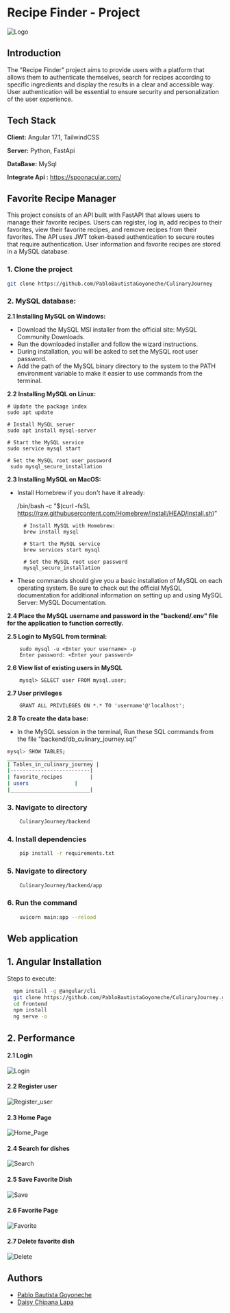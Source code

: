 
# Recipe Finder - Project




![Logo](https://github.com/PabloBautistaGoyoneche/CulinaryJourney/blob/main/img/logo1.png?raw=true)


## Introduction

The "Recipe Finder" project aims to provide users with a platform that allows them to authenticate themselves, search for recipes according to specific ingredients and display the results in a clear and accessible way. User authentication will be essential to ensure security and personalization of the user experience.


## Tech Stack

**Client:** Angular 17.1, TailwindCSS

**Server:** Python, FastApi

**DataBase:** MySql

**Integrate Api :** https://spoonacular.com/


## Favorite Recipe Manager <backend>

This project consists of an API built with FastAPI that allows users to manage their favorite recipes. Users can register, log in, add recipes to their favorites, view their favorite recipes, and remove recipes from their favorites. The API uses JWT token-based authentication to secure routes that require authentication. User information and favorite recipes are stored in a MySQL database.

### 1. Clone the project
```bash
git clone https://github.com/PabloBautistaGoyoneche/CulinaryJourney
```

### 2. MySQL database:

**2.1 Installing MySQL on Windows:**
- Download the MySQL MSI installer from the official site: MySQL Community Downloads.
- Run the downloaded installer and follow the wizard instructions.
- During installation, you will be asked to set the MySQL root user password.
- Add the path of the MySQL binary directory to the system to the PATH environment variable to make it easier to use commands from the terminal.

**2.2 Installing MySQL on Linux:**


    # Update the package index
    sudo apt update
    
    # Install MySQL server
    sudo apt install mysql-server
    
    # Start the MySQL service
    sudo service mysql start
    
    # Set the MySQL root user password
     sudo mysql_secure_installation


**2.3 Installing MySQL on MacOS:**

- Install Homebrew if you don't have it already:


    /bin/bash -c "$(curl -fsSL https://raw.githubusercontent.com/Homebrew/install/HEAD/install.sh)"

        # Install MySQL with Homebrew:
        brew install mysql
        
        # Start the MySQL service
        brew services start mysql
        
        # Set the MySQL root user password
        mysql_secure_installation


- These commands should give you a basic installation of MySQL on each operating system. Be sure to check out the official MySQL documentation for additional information on setting up and using MySQL Server: MySQL Documentation.

**2.4 Place the MySQL username and password in the "backend/.env" file for the application to function correctly.**

**2.5 Login to MySQL from terminal:**


        sudo mysql -u <Enter your username> -p
        Enter password: <Enter your password>
		
**2.6 View list of existing users in MySQL**

        mysql> SELECT user FROM mysql.user;

**2.7 User privileges**

        GRANT ALL PRIVILEGES ON *.* TO 'username'@'localhost';

**2.8 To create the data base:**

- In the MySQL session in the terminal, Run these SQL commands from the file "backend/db_culinary_journey.sql"

```bash
mysql> SHOW TABLES;
____________________________
| Tables_in_culinary_journey |
|--------------------------|
| favorite_recipes         |
| users               |
|__________________________|
```

### 3. Navigate to directory

```bash
    CulinaryJourney/backend
```

### 4. Install dependencies
```bash
    pip install -r requirements.txt
```

### 5. Navigate to directory
```bash
    CulinaryJourney/backend/app
```

### 6. Run the command
```bash
    uvicorn main:app --reload
```

## Web application <frontend>
## 1. Angular Installation

Steps to execute:

```bash
  npm install -g @angular/cli
  git clone https://github.com/PabloBautistaGoyoneche/CulinaryJourney.git
  cd frontend
  npm install
  ng serve -o
```

## 2. Performance

#### 2.1 Login

![Login](https://github.com/PabloBautistaGoyoneche/CulinaryJourney/blob/main/img/View1.png?raw=true)

#### 2.2 Register user

![Register_user](https://github.com/PabloBautistaGoyoneche/CulinaryJourney/blob/main/img/View2.png?raw=true)

#### 2.3 Home Page

![Home_Page](https://github.com/PabloBautistaGoyoneche/CulinaryJourney/blob/main/img/View3.png?raw=true)

#### 2.4 Search for dishes

![Search](https://github.com/PabloBautistaGoyoneche/CulinaryJourney/blob/main/img/View4.png?raw=true)

#### 2.5 Save Favorite Dish

![Save](https://github.com/PabloBautistaGoyoneche/CulinaryJourney/blob/main/img/View5.png?raw=true)

#### 2.6 Favorite Page

![Favorite](https://github.com/PabloBautistaGoyoneche/CulinaryJourney/blob/main/img/View6.png?raw=true)

#### 2.7 Delete favorite dish

![Delete](https://github.com/PabloBautistaGoyoneche/CulinaryJourney/blob/main/img/View7.png?raw=true)


## Authors

- [Pablo Bautista Goyoneche](https://github.com/PabloBautistaGoyoneche)
- [Daisy Chipana Lapa](https://github.com/DaisyGeraldine)





